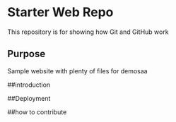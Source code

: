 # Starter Web Repo

This repository is for showing how Git and GitHub work

## Purpose

Sample website with plenty of files for demosaa

##introduction

##Deployment

##how to contribute